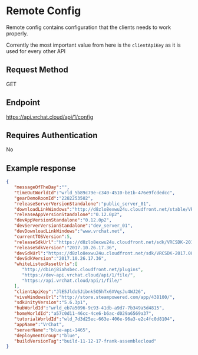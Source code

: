 # Remote Config

Remote config contains configuration that the clients needs to work properly.

Corrently the most important value from here is the `clientApiKey` as it is used for every other API 

## Request Method 
GET

## Endpoint
https://api.vrchat.cloud/api/1/config

## Requires Authentication
No

## Example response
```json
{
   "messageOfTheDay":"",
   "timeOutWorldId":"wrld_5b89c79e-c340-4510-be1b-476e9fcdedcc",
   "gearDemoRoomId":"2282253502",
   "releaseServerVersionStandalone":"public_server_01",
   "downloadLinkWindows":"http://d8zlo8exwu24u.cloudfront.net/stable/VRChat_Oculus_0.11.7p6.exe",
   "releaseAppVersionStandalone":"0.12.0p2",
   "devAppVersionStandalone":"0.12.0p2",
   "devServerVersionStandalone":"dev_server_01",
   "devDownloadLinkWindows":"www.vrchat.net",
   "currentTOSVersion":5,
   "releaseSdkUrl":"https://d8zlo8exwu24u.cloudfront.net/sdk/VRCSDK-2017.10.26.17.36-Unity5.6.3p1.unitypackage",
   "releaseSdkVersion":"2017.10.26.17.36",
   "devSdkUrl":"https://d8zlo8exwu24u.cloudfront.net/sdk/VRCSDK-2017.08.29.13.08-Unity563p1.unitypackage",
   "devSdkVersion":"2017.10.26.17.36",
   "whiteListedAssetUrls":[
      "http://dbinj8iahsbec.cloudfront.net/plugins",
      "https://dev-api.vrchat.cloud/api/1/file/",
      "https://api.vrchat.cloud/api/1/file/"
   ],
   "clientApiKey":"JlE5Jldo5Jibnk5O5hTx6XVqsJu4WJ26",
   "viveWindowsUrl":"http://store.steampowered.com/app/438100/",
   "sdkUnityVersion":"5.6.3p1",
   "hubWorldId":"wrld_eb7a5096-9c93-41db-a9d7-7b349a5d4815",
   "homeWorldId":"a57c0d11-46cc-4ce6-b6ac-d029a6569a37",
   "tutorialWorldId":"wld_7d3d25ec-663e-406e-96a3-e2c4fc0d8104",
   "appName":"VrChat",
   "serverName":"blue-api-1465",
   "deploymentGroup":"blue",
   "buildVersionTag":"build-11-12-17-frank-assemblecloud"
}
```